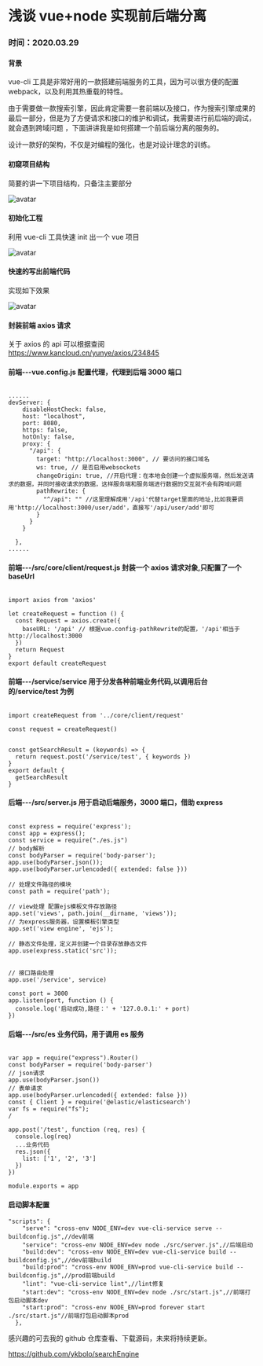 # 浅谈 vue+node 实现前后端分离

### 时间：**2020.03.29**

#### 背景

vue-cli 工具是非常好用的一款搭建前端服务的工具，因为可以很方便的配置 webpack，以及利用其热重载的特性。

由于需要做一款搜索引擎，因此肯定需要一套前端以及接口，作为搜索引擎成果的最后一部分，但是为了方便请求和接口的维护和调试，我需要进行前后端的调试，就会遇到跨域问题
，下面讲讲我是如何搭建一个前后端分离的服务的。

设计一款好的架构，不仅是对编程的强化，也是对设计理念的训练。

#### 初窥项目结构

简要的讲一下项目结构，只备注主要部分

![avatar](http://112.124.56.144/assets/techs-images/6/3.jpg)

#### 初始化工程

利用 vue-cli 工具快速 init 出一个 vue 项目

![avatar](http://112.124.56.144/assets/techs-images/6/1.jpg)

#### 快速的写出前端代码

实现如下效果

![avatar](http://112.124.56.144/assets/techs-images/6/2.jpg)

#### 封装前端 axios 请求

关于 axios 的 api 可以根据查阅 https://www.kancloud.cn/yunye/axios/234845

#### 前端---vue.config.js 配置代理，代理到后端 3000 端口

```

......
devServer: {
    disableHostCheck: false,
    host: "localhost",
    port: 8080,
    https: false,
    hotOnly: false,
    proxy: {
      "/api": {
        target: "http://localhost:3000", // 要访问的接口域名
        ws: true, // 是否启用websockets
        changeOrigin: true, //开启代理：在本地会创建一个虚拟服务端，然后发送请求的数据，并同时接收请求的数据，这样服务端和服务端进行数据的交互就不会有跨域问题
        pathRewrite: {
          "^/api": "" //这里理解成用'/api'代替target里面的地址,比如我要调用'http://localhost:3000/user/add'，直接写'/api/user/add'即可
        }
      }
    }

  },
......

```

#### 前端---/src/core/client/request.js 封装一个 axios 请求对象,只配置了一个 baseUrl

```

import axios from 'axios'

let createRequest = function () {
  const Request = axios.create({
    baseURL: '/api' // 根据vue.config-pathRewrite的配置，'/api'相当于http://localhost:3000
  })
  return Request
}
export default createRequest

```

#### 前端---/service/service 用于分发各种前端业务代码,以调用后台的/service/test 为例

```

import createRequest from '../core/client/request'

const request = createRequest()


const getSearchResult = (keywords) => {
  return request.post('/service/test', { keywords })
}
export default {
  getSearchResult
}

```

#### 后端---/src/server.js 用于启动后端服务，3000 端口，借助 express

```

const express = require('express');
const app = express();
const service = require("./es.js")
// body解析
const bodyParser = require('body-parser');
app.use(bodyParser.json());
app.use(bodyParser.urlencoded({ extended: false }))

// 处理文件路径的模块
const path = require('path');

// view处理 配置ejs模板文件存放路径
app.set('views', path.join(__dirname, 'views'));
// 为express服务器，设置模板引擎类型
app.set('view engine', 'ejs');

// 静态文件处理，定义并创建一个目录存放静态文件
app.use(express.static('src'));


// 接口路由处理
app.use('/service', service)

const port = 3000
app.listen(port, function () {
  console.log('启动成功,路径：' + '127.0.0.1:' + port)
})

```

#### 后端---/src/es 业务代码，用于调用 es 服务

```

var app = require("express").Router()
const bodyParser = require('body-parser')
// json请求
app.use(bodyParser.json())
// 表单请求
app.use(bodyParser.urlencoded({ extended: false }))
const { Client } = require('@elastic/elasticsearch')
var fs = require("fs");
/

app.post('/test', function (req, res) {
  console.log(req)
  ...业务代码
  res.json({
    list: ['1', '2', '3']
  })
})

module.exports = app

```

#### 启动脚本配置

```
"scripts": {
    "serve": "cross-env NODE_ENV=dev vue-cli-service serve --buildconfig.js",//dev前端
    "service": "cross-env NODE_ENV=dev node ./src/server.js",//后端启动
    "build:dev": "cross-env NODE_ENV=dev vue-cli-service build --buildconfig.js",//dev前端build
    "build:prod": "cross-env NODE_ENV=prod vue-cli-service build --buildconfig.js",//prod前端build
    "lint": "vue-cli-service lint",//lint修复
    "start:dev": "cross-env NODE_ENV=dev node ./src/start.js",//前端打包启动脚本dev
    "start:prod": "cross-env NODE_ENV=prod forever start ./src/start.js"//前端打包启动脚本prod
  },
```

感兴趣的可去我的 github 仓库查看、下载源码，未来将持续更新。

https://github.com/ykbolo/searchEngine

